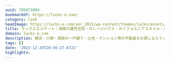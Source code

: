 ```yaml
---
uuid: 705073904
bookmarkOf: https://lucks-e.com/
category: link
headImage: https://lucks-e.com/ver_2021/wp-content/themes/lucks/assets/images/ogimage.png
title: ラックスエステート｜湘南の建売住宅・ガレージハウス・カリフォルニアスタイル・湘南移住
domain: lucks-e.com
description: 横浜・川崎・湘南の一戸建て・土地・マンション等の不動産をお探しならラックスエステート
tags: []
date: '2023-12-29T20:56:27.672Z'
highlights:
---
```




